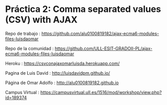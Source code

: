 # Práctica 2: Comma separated values (CSV) with AJAX

Repo de trabajo : https://github.com/alu0100819182/ajax-ecma6-modules-files-luisdaomar

Repo de la comunidad : https://github.com/ULL-ESIT-GRADOII-PL/ajax-ecma6-modules-files-luisdaomar

Heroku : https://csvconajaxomarluisda.herokuapp.com/

Pagina de Luis David : http://luisdavidpm.github.io/

Página de Omar Adolfo : http://alu0100819182.github.io

Campus Virtual : https://campusvirtual.ull.es/1516/mod/workshop/view.php?id=189374
